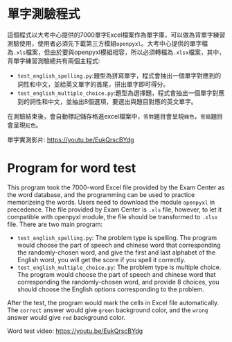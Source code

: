# 單字測驗程式

這個程式以大考中心提供的7000單字Excel檔案作為單字庫，可以做為背單字練習測驗使用，使用者必須先下載第三方模組`openpyxl`。大考中心提供的單字檔為`.xls`檔案，但由於要與openpyxl模組相容，所以必須轉檔為`.xlsx`檔案，其中，背單字練習測驗總共有兩個主程式:
- `test_english_spelling.py`:題型為拼寫單字，程式會抽出一個單字對應到的詞性和中文，並給英文單字的首尾，拼出單字即可得分。
- `test_english_multiple_choice.py`:題型為選擇題，程式會抽出一個單字對應到的詞性和中文，並抽出8個選項，要選出與題目對應的英文單字。

在測驗結束後，會自動標記儲存格進excel檔案中，`答對`題目會呈現`綠色`，`答錯`題目會呈現`紅色`。

單字實測影片: https://youtu.be/EukQrscBYdg


# Program for word test

This program took the 7000-word Excel file provided by the Exam Center as the word database, and the programming can be used to practice memorizeing the words. Users need to download the module `openpyxl` in precedence. The file provided by Exam Center is `.xls` file, however, to let it compatible with openpyxl module, the file should be transformed to `.xlsx` file. There are two main program:
- `test_english_spelling.py`: The problem type is spelling. The program would choose the part of speech and chinese word that corresponding the randomly-chosen word, and give the first and last alphabet of the English word, you will get the score if you spell it correctly.
- `test_english_multiple_choice.py`: The problem type is multiple choice. The program would choose the part of speech and chinese word that corresponding the randomly-chosen word, and provide 8 choices, you should choose the English options corresponding to the problem.

After the test, the program would mark the cells in Excel file automatically. The  `correct` answer would give `green` background color, and the `wrong` answer would give `red` background color.

Word test video: https://youtu.be/EukQrscBYdg
